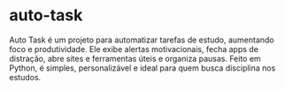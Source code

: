 # auto-task
Auto Task é um projeto para automatizar tarefas de estudo, aumentando foco e produtividade. Ele exibe alertas motivacionais, fecha apps de distração, abre sites e ferramentas úteis e organiza pausas. Feito em Python, é simples, personalizável e ideal para quem busca disciplina nos estudos.
